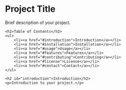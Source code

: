  <h1>Project Title</h1>
    <p>Brief description of your project.</p>
    
    <h2>Table of Contents</h2>
    <ul>
        <li><a href="#introduction">Introduction</a></li>
        <li><a href="#installation">Installation</a></li>
        <li><a href="#usage">Usage</a></li>
        <li><a href="#features">Features</a></li>
        <li><a href="#contributing">Contributing</a></li>
        <li><a href="#license">License</a></li>
        <li><a href="#contact">Contact</a></li>
    </ul>

    <h2 id="introduction">Introduction</h2>
    <p>Introduction to your project.</p>
